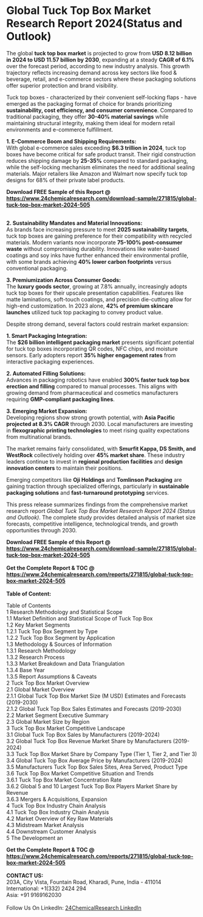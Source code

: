 <h1>Global Tuck Top Box Market Research Report 2024(Status and Outlook)</h1><p>The global <strong>tuck top box market</strong> is projected to grow from <strong>USD 8.12 billion in 2024 to USD 11.57 billion by 2030</strong>, expanding at a steady <strong>CAGR of 6.1%</strong> over the forecast period, according to new industry analysis. This growth trajectory reflects increasing demand across key sectors like food &amp; beverage, retail, and e-commerce sectors where these packaging solutions offer superior protection and brand visibility.</p><p>Tuck top boxes - characterized by their convenient self-locking flaps - have emerged as the packaging format of choice for brands prioritizing <strong>sustainability, cost efficiency, and consumer convenience</strong>. Compared to traditional packaging, they offer <strong>30-40% material savings</strong> while maintaining structural integrity, making them ideal for modern retail environments and e-commerce fulfillment.</p><p><strong>1. E-Commerce Boom and Shipping Requirements:</strong><br>
With global e-commerce sales exceeding <strong>$6.3 trillion in 2024</strong>, tuck top boxes have become critical for safe product transit. Their rigid construction reduces shipping damage by <strong>25-35%</strong> compared to standard packaging, while the self-locking mechanism eliminates the need for additional sealing materials. Major retailers like Amazon and Walmart now specify tuck top designs for 68% of their private label products.</p><div><b>Download FREE Sample of this Report @ 
            <a href="https://www.24chemicalresearch.com/download-sample/271815/global-tuck-top-box-market-2024-505">
            https://www.24chemicalresearch.com/download-sample/271815/global-tuck-top-box-market-2024-505</a></b></div><br><p><strong>2. Sustainability Mandates and Material Innovations:</strong><br>
As brands face increasing pressure to meet <strong>2025 sustainability targets</strong>, tuck top boxes are gaining preference for their compatibility with recycled materials. Modern variants now incorporate <strong>75-100% post-consumer waste</strong> without compromising durability. Innovations like water-based coatings and soy inks have further enhanced their environmental profile, with some brands achieving <strong>40% lower carbon footprints</strong> versus conventional packaging.</p><p><strong>3. Premiumization Across Consumer Goods:</strong><br>
The <strong>luxury goods sector</strong>, growing at 7.8% annually, increasingly adopts tuck top boxes for their upscale presentation capabilities. Features like matte laminations, soft-touch coatings, and precision die-cutting allow for high-end customization. In 2023 alone, <strong>42% of premium skincare launches</strong> utilized tuck top packaging to convey product value.</p><p>Despite strong demand, several factors could restrain market expansion:</p><p><strong>1. Smart Packaging Integration:</strong><br>
The <strong>$26 billion intelligent packaging market</strong> presents significant potential for tuck top boxes incorporating QR codes, NFC chips, and moisture sensors. Early adopters report <strong>35% higher engagement rates</strong> from interactive packaging experiences.</p><p><strong>2. Automated Filling Solutions:</strong><br>
Advances in packaging robotics have enabled <strong>300% faster tuck top box erection and filling</strong> compared to manual processes. This aligns with growing demand from pharmaceutical and cosmetics manufacturers requiring <strong>GMP-compliant packaging lines</strong>.</p><p><strong>3. Emerging Market Expansion:</strong><br>
Developing regions show strong growth potential, with <strong>Asia Pacific projected at 8.3% CAGR</strong> through 2030. Local manufacturers are investing in <strong>flexographic printing technologies</strong> to meet rising quality expectations from multinational brands.</p><p>The market remains fairly consolidated, with <strong>Smurfit Kappa, DS Smith, and WestRock</strong> collectively holding over <strong>45% market share</strong>. These industry leaders continue to invest in <strong>regional production facilities</strong> and <strong>design innovation centers</strong> to maintain their positions.</p><p>Emerging competitors like <strong>Oji Holdings</strong> and <strong>Tomlinson Packaging</strong> are gaining traction through specialized offerings, particularly in <strong>sustainable packaging solutions</strong> and <strong>fast-turnaround prototyping</strong> services.</p><p>This press release summarizes findings from the comprehensive market research report <em>Global Tuck Top Box Market Research Report 2024 (Status and Outlook)</em>. The complete study provides detailed analysis of market size forecasts, competitive intelligence, technological trends, and growth opportunities through 2030.</p><div><b>Download FREE Sample of this Report @ 
            <a href="https://www.24chemicalresearch.com/download-sample/271815/global-tuck-top-box-market-2024-505">
            https://www.24chemicalresearch.com/download-sample/271815/global-tuck-top-box-market-2024-505</a></b></div><br><div><b>Get the Complete Report & TOC @ 
            <a href="https://www.24chemicalresearch.com/reports/271815/global-tuck-top-box-market-2024-505">
            https://www.24chemicalresearch.com/reports/271815/global-tuck-top-box-market-2024-505</a></b></div><br>
            <b>Table of Content:</b><p>Table of Contents<br />
1 Research Methodology and Statistical Scope<br />
1.1 Market Definition and Statistical Scope of Tuck Top Box<br />
1.2 Key Market Segments<br />
1.2.1 Tuck Top Box Segment by Type<br />
1.2.2 Tuck Top Box Segment by Application<br />
1.3 Methodology & Sources of Information<br />
1.3.1 Research Methodology<br />
1.3.2 Research Process<br />
1.3.3 Market Breakdown and Data Triangulation<br />
1.3.4 Base Year<br />
1.3.5 Report Assumptions & Caveats<br />
2 Tuck Top Box Market Overview<br />
2.1 Global Market Overview<br />
2.1.1 Global Tuck Top Box Market Size (M USD) Estimates and Forecasts (2019-2030)<br />
2.1.2 Global Tuck Top Box Sales Estimates and Forecasts (2019-2030)<br />
2.2 Market Segment Executive Summary<br />
2.3 Global Market Size by Region<br />
3 Tuck Top Box Market Competitive Landscape<br />
3.1 Global Tuck Top Box Sales by Manufacturers (2019-2024)<br />
3.2 Global Tuck Top Box Revenue Market Share by Manufacturers (2019-2024)<br />
3.3 Tuck Top Box Market Share by Company Type (Tier 1, Tier 2, and Tier 3)<br />
3.4 Global Tuck Top Box Average Price by Manufacturers (2019-2024)<br />
3.5 Manufacturers Tuck Top Box Sales Sites, Area Served, Product Type<br />
3.6 Tuck Top Box Market Competitive Situation and Trends<br />
3.6.1 Tuck Top Box Market Concentration Rate<br />
3.6.2 Global 5 and 10 Largest Tuck Top Box Players Market Share by Revenue<br />
3.6.3 Mergers & Acquisitions, Expansion<br />
4 Tuck Top Box Industry Chain Analysis<br />
4.1 Tuck Top Box Industry Chain Analysis<br />
4.2 Market Overview of Key Raw Materials<br />
4.3 Midstream Market Analysis<br />
4.4 Downstream Customer Analysis<br />
5 The Development an</p><div><b>Get the Complete Report & TOC @ 
            <a href="https://www.24chemicalresearch.com/reports/271815/global-tuck-top-box-market-2024-505">
            https://www.24chemicalresearch.com/reports/271815/global-tuck-top-box-market-2024-505</a></b></div><br><b>CONTACT US:</b><br>
            203A, City Vista, Fountain Road, Kharadi, Pune, India - 411014<br>
            International: +1(332) 2424 294<br>
            Asia: +91 9169162030 <br><br>
            Follow Us On LinkedIn: <a href="https://www.linkedin.com/company/24chemicalresearch/">24ChemicalResearch LinkedIn</a>